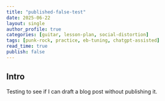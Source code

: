 ```yaml
---
title: "published-false-test"
date: 2025-06-22
layout: single
author_profile: true
categories: [guitar, lesson-plan, social-distortion]
tags: [punk-rock, practice, eb-tuning, chatgpt-assisted]
read_time: true
publish: false
---
```


## Intro
Testing to see if I can draft a blog post without publishing it.
